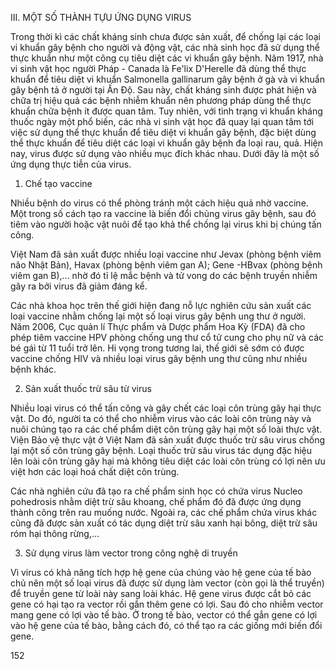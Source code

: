 III. MỘT SỐ THÀNH TỰU ỨNG DỤNG VIRUS

Trong thời kì các chất kháng sinh chưa được sản xuất, để chống lại các loại vi khuẩn gây bệnh cho người và động vật, các nhà sinh học đã sử dụng thể thực khuẩn như một công cụ tiêu diệt các vi khuẩn gây bệnh. Năm 1917, nhà vi sinh vật học người Pháp - Canada là Fe'lix D'Herelle đã dùng thể thực khuẩn để tiêu diệt vi khuẩn Salmonella gallinarum gây bệnh ở gà và vi khuẩn gây bệnh tả ở người tại Ấn Độ. Sau này, chất kháng sinh được phát hiện và chữa trị hiệu quả các bệnh nhiễm khuẩn nên phương pháp dùng thể thực khuẩn chữa bệnh ít được quan tâm. Tuy nhiên, với tình trạng vi khuẩn kháng thuốc ngày một phổ biến, các nhà vi sinh vật học đã quay lại quan tâm tới việc sử dụng thể thực khuẩn để tiêu diệt vi khuẩn gây bệnh, đặc biệt dùng thể thực khuẩn để tiêu diệt các loại vi khuẩn gây bệnh đa loại rau, quả. Hiện nay, virus được sử dụng vào nhiều mục đích khác nhau. Dưới đây là một số ứng dụng thực tiễn của virus.

1. Chế tạo vaccine

Nhiều bệnh do virus có thể phòng tránh một cách hiệu quả nhờ vaccine. Một trong số cách tạo ra vaccine là biến đổi chủng virus gây bệnh, sau đó tiêm vào người hoặc vật nuôi để tạo khả thể chống lại virus khi bị chúng tấn công.

Việt Nam đã sản xuất được nhiều loại vaccine như Jevax (phòng bệnh viêm não Nhật Bản), Havax (phòng bệnh viêm gan A); Gene -HBvax (phòng bệnh viêm gan B),... nhờ đó tỉ lệ mắc bệnh và tử vong do các bệnh truyền nhiễm gây ra bởi virus đã giảm đáng kể.

Các nhà khoa học trên thế giới hiện đang nỗ lực nghiên cứu sản xuất các loại vaccine nhằm chống lại một số loại virus gây bệnh ung thư ở người. Năm 2006, Cục quản lí Thực phẩm và Dược phẩm Hoa Kỳ (FDA) đã cho phép tiêm vaccine HPV phòng chống ung thư cổ tử cung cho phụ nữ và các bé gái từ 11 tuổi trở lên. Hi vọng trong tương lai, thế giới sẽ sớm có được vaccine chống HIV và nhiều loại virus gây bệnh ung thư cũng như nhiều bệnh khác.

2. Sản xuất thuốc trừ sâu từ virus

Nhiều loại virus có thể tấn công và gây chết các loại côn trùng gây hại thực vật. Do đó, người ta có thể cho nhiễm virus vào các loài côn trùng này và nuôi chúng tạo ra các chế phẩm diệt côn trùng gây hại một số loài thực vật. Viện Bảo vệ thực vật ở Việt Nam đã sản xuất được thuốc trừ sâu virus chống lại một số côn trùng gây bệnh. Loại thuốc trừ sâu virus tác dụng đặc hiệu lên loài côn trùng gây hại mà không tiêu diệt các loài côn trùng có lợi nên ưu việt hơn các loại hoá chất diệt côn trùng.

Các nhà nghiên cứu đã tạo ra chế phẩm sinh học có chứa virus Nucleo pohedrosis nhằm diệt trừ sâu khoang, chế phẩm đó đã được ứng dụng thành công trên rau muống nước. Ngoài ra, các chế phẩm chứa virus khác cũng đã được sản xuất có tác dụng diệt trừ sâu xanh hại bông, diệt trừ sâu róm hại thông rừng,...

3. Sử dụng virus làm vector trong công nghệ di truyền

Vì virus có khả năng tích hợp hệ gene của chúng vào hệ gene của tế bào chủ nên một số loại virus đã được sử dụng làm vector (còn gọi là thể truyền) để truyền gene từ loài này sang loài khác. Hệ gene virus được cắt bỏ các gene có hại tạo ra vector rồi gắn thêm gene có lợi. Sau đó cho nhiễm vector mang gene có lợi vào tế bào. Ở trong tế bào, vector có thể gắn gene có lợi vào hệ gene của tế bào, bằng cách đó, có thể tạo ra các giống mới biến đổi gene.

152